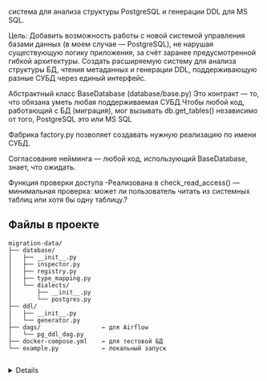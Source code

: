 система для анализа структуры PostgreSQL и генерации DDL для MS SQL.

Цель: Добавить возможность работы с новой системой управления базами данных (в моем случае — PostgreSQL), не нарушая существующую логику приложения, за счёт заранее предусмотренной гибкой архитектуры. 
Создать расширяемую систему для анализа структуры БД, чтения метаданных и генерации DDL, поддерживающую разные СУБД через единый интерфейс.

Абстрактный класс BaseDatabase (database/base.py) Это контракт — то, что обязана уметь любая поддерживаемая СУБД.Чтобы любой код, работающий с БД (миграция), мог вызывать db.get_tables() независимо от того, PostgreSQL это или MS SQL

Фабрика factory.py позволяет создавать нужную реализацию по имени СУБД.

Согласование нейминга — любой код, использующий BaseDatabase, знает, что ожидать.

Функция проверки доступа  -Реализована в check_read_access() — минимальная проверка: может ли пользователь читать из системных таблиц или хотя бы одну таблицу.?


##  Файлы в проекте

```
migration-data/
├── database/
│   ├── __init__.py
│   ├── inspector.py
│   ├── registry.py
│   ├── type_mapping.py
│   └── dialects/
│       ├── __init__.py
│       └── postgres.py
├── ddl/
│   ├── __init__.py
│   └── generator.py
├── dags/                 ← для Airflow
│   └── pg_ddl_dag.py
├── docker-compose.yml    ← для тестовой БД
└── example.py            ← локальный запуск


```


<details>


<details>
<summary><b>1. Подготовка окружения</b></summary>

Создайте виртуальное окружение и установите зависимости:
```bash
python -m venv .venv
source .venv/bin/activate  # Linux/macOS
# или .venv\Scripts\activate (Windows)
pip install psycopg2-binary
```
</details>

<details>
<summary><b>2. Запуск тестовой БД в Docker</b></summary>

Используйте `docker-compose.yml`, чтобы развернуть PostgreSQL:
```yaml
version: '3.8'
services:
  postgres:
    image: postgres:15
    environment:
      POSTGRES_DB: migration_source
      POSTGRES_USER: migrator
      POSTGRES_PASSWORD: secure_password123
    ports:
      - "5432:5432"
```
Запустите:  
```bash
docker-compose up -d
```
</details>

<details>
<summary><b>3. Разработка архитектуры</b></summary>

Проект использует модульную структуру:
- `database/inspector.py` — абстрактный класс `DatabaseInspector`
- `database/dialects/postgres.py` — реализация для PostgreSQL
- `database/registry.py` — фабрика `get_inspector()`
- `database/type_mapping.py` — преобразование типов PG → MS SQL
- `ddl/generator.py` — генерация DDL для MS SQL

Архитектура расширяема: легко добавить поддержку MySQL, Oracle и др.
</details>

<details>
<summary><b>4. Первый запуск (анализ)</b></summary>

Обновите креды в `example.py` и запустите:
```bash
python example.py
```
Скрипт подключится к БД, прочитает структуру и выведет:
- Список таблиц
- DDL для первой таблицы
- Размер таблицы в КБ
</details>

<details>
<summary><b>5. Сохранение результата</b></summary>

Используйте скрипт вроде `save_file.py`, чтобы сохранить DDL всех таблиц в файл:
```sql
-- Таблица: users
CREATE TABLE [users] (...);
```
Результат: файл `all_tables_ddl.sql` в корне проекта — готов к использованию в MS SQL.
</details>

